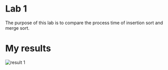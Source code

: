 # Lab 1
The purpose of this lab is to compare the process time of insertion sort and merge sort.
# My results
![result 1](Lab1/images/Capture.PNG)
